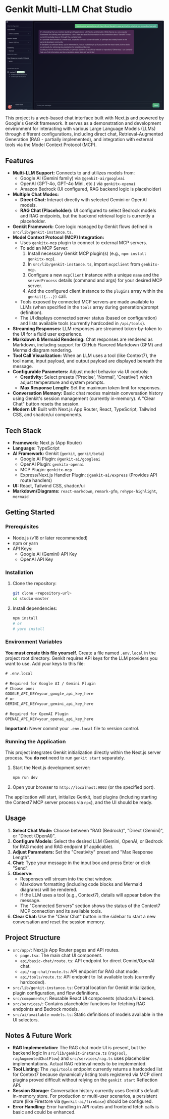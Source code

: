 # Genkit Multi-LLM Chat Studio

![Chat Studio UI](docs/image.png)

This project is a web-based chat interface built with Next.js and powered by Google's Genkit framework. It serves as a demonstration and development environment for interacting with various Large Language Models (LLMs) through different configurations, including direct chat, Retrieval-Augmented Generation (RAG - partially implemented), and integration with external tools via the Model Context Protocol (MCP).

## Features

* **Multi-LLM Support:** Connects to and utilizes models from:
  * Google AI (Gemini family) via `@genkit-ai/googleai`
  * OpenAI (GPT-4o, GPT-4o Mini, etc.) via `genkitx-openai`
  * Amazon Bedrock (UI configured, RAG backend logic is placeholder)
* **Multiple Chat Modes:**
  * **Direct Chat:** Interact directly with selected Gemini or OpenAI models.
  * **RAG Chat (Placeholder):** UI configured to select Bedrock models and RAG endpoints, but the backend retrieval logic is currently a placeholder.
* **Genkit Framework:** Core logic managed by Genkit flows defined in `src/lib/genkit-instance.ts`.
* **Model Context Protocol (MCP) Integration:**
  * Uses `genkitx-mcp` plugin to connect to external MCP servers.
  * To add an MCP Server:
    1. Install necessary Genkit MCP plugin(s) (e.g., `npm install genkitx-mcp`).
    2. In `src/lib/genkit-instance.ts`, import `mcpClient` from `genkitx-mcp`.
    3. Configure a new `mcpClient` instance with a unique `name` and the `serverProcess` details (command and args) for your desired MCP server.
    4. Add the configured client instance to the `plugins` array within the `genkit({...})` call.
  * Tools exposed by connected MCP servers are made available to LLMs (when specified in the `tools` array during generation/prompt definition).
  * The UI displays connected server status (based on configuration) and lists available tools (currently hardcoded in `/api/tools`).
* **Streaming Responses:** LLM responses are streamed token-by-token to the UI for a fluid user experience.
* **Markdown & Mermaid Rendering:** Chat responses are rendered as Markdown, including support for GitHub Flavored Markdown (GFM) and Mermaid diagram rendering.
* **Tool Call Visualization:** When an LLM uses a tool (like Context7), the tool name, input payload, and output payload are displayed beneath the message.
* **Configurable Parameters:** Adjust model behavior via UI controls:
  * **Creativity:** Select presets ('Precise', 'Normal', 'Creative') which adjust temperature and system prompts.
  * **Max Response Length:** Set the maximum token limit for responses.
* **Conversation Memory:** Basic chat modes maintain conversation history using Genkit's session management (currently in-memory). A "Clear Chat" button resets the session.
* **Modern UI:** Built with Next.js App Router, React, TypeScript, Tailwind CSS, and shadcn/ui components.

## Tech Stack

* **Framework:** Next.js (App Router)
* **Language:** TypeScript
* **AI Framework:** Genkit (`genkit`, `genkit/beta`)
  * Google AI Plugin: `@genkit-ai/googleai`
  * OpenAI Plugin: `genkitx-openai`
  * MCP Plugin: `genkitx-mcp`
  * Express/Next.js Handler Plugin: `@genkit-ai/express` (Provides API route handlers)
* **UI:** React, Tailwind CSS, shadcn/ui
* **Markdown/Diagrams:** `react-markdown`, `remark-gfm`, `rehype-highlight`, `mermaid`

## Getting Started

### Prerequisites

* Node.js (v18 or later recommended)
* npm or yarn
* API Keys:
  * Google AI (Gemini) API Key
  * OpenAI API Key

### Installation

1. Clone the repository:

    ```bash
    git clone <repository-url>
    cd studio-master
    ```

2. Install dependencies:

    ```bash
    npm install
    # or
    # yarn install
    ```

### Environment Variables

**You must create this file yourself.** Create a file named `.env.local` in the project root directory. Genkit requires API keys for the LLM providers you want to use. Add your keys to this file:

```dotenv
# .env.local

# Required for Google AI / Gemini Plugin
# Choose one:
GOOGLE_API_KEY=your_google_api_key_here
# or
GEMINI_API_KEY=your_gemini_api_key_here

# Required for OpenAI Plugin
OPENAI_API_KEY=your_openai_api_key_here
```

**Important:** Never commit your `.env.local` file to version control.

### Running the Application

This project integrates Genkit initialization directly within the Next.js server process. You **do not** need to run `genkit start` separately.

1. Start the Next.js development server:

    ```bash
    npm run dev
    ```

2. Open your browser to `http://localhost:9002` (or the specified port).

The application will start, initialize Genkit, load plugins (including starting the Context7 MCP server process via `npx`), and the UI should be ready.

## Usage

1. **Select Chat Mode:** Choose between "RAG (Bedrock)", "Direct (Gemini)", or "Direct (OpenAI)".
2. **Configure Models:** Select the desired LLM (Gemini, OpenAI, or Bedrock for RAG mode) and RAG endpoint (if applicable).
3. **Adjust Parameters:** Set the "Creativity" preset and "Max Response Length".
4. **Chat:** Type your message in the input box and press Enter or click "Send".
5. **Observe:**
    * Responses will stream into the chat window.
    * Markdown formatting (including code blocks and Mermaid diagrams) will be rendered.
    * If the LLM uses a tool (e.g., Context7), details will appear below the message.
    * The "Connected Servers" section shows the status of the Context7 MCP connection and its available tools.
6. **Clear Chat:** Use the "Clear Chat" button in the sidebar to start a new conversation and reset the session memory.

## Project Structure

* `src/app/`: Next.js App Router pages and API routes.
  * `page.tsx`: The main chat UI component.
  * `api/basic-chat/route.ts`: API endpoint for direct Gemini/OpenAI chat.
  * `api/rag-chat/route.ts`: API endpoint for RAG chat mode.
  * `api/tools/route.ts`: API endpoint to list available tools (currently hardcoded).
* `src/lib/genkit-instance.ts`: Central location for Genkit initialization, plugin configuration, and flow definitions.
* `src/components/`: Reusable React UI components (shadcn/ui based).
* `src/services/`: Contains placeholder functions for fetching RAG endpoints and Bedrock models.
* `src/ai/available-models.ts`: Static definitions of models available in the UI selectors.

## Notes & Future Work

* **RAG Implementation:** The RAG chat mode UI is present, but the backend logic in `src/lib/genkit-instance.ts` (`ragTool`, `ragAugmentedChatFlow`) and `src/services/rag.ts` uses placeholder implementations. Actual RAG retrieval needs to be implemented.
* **Tool Listing:** The `/api/tools` endpoint currently returns a hardcoded list for Context7 because dynamically listing tools registered via MCP client plugins proved difficult without relying on the `genkit start` Reflection API.
* **Session Storage:** Conversation history currently uses Genkit's default in-memory store. For production or multi-user scenarios, a persistent store (like Firestore via `@genkit-ai/firebase`) should be configured.
* **Error Handling:** Error handling in API routes and frontend fetch calls is basic and could be enhanced.
